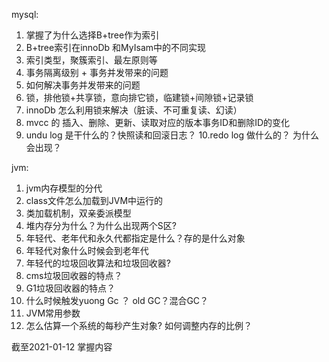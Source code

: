 mysql:
1. 掌握了为什么选择B+tree作为索引
2. B+tree索引在innoDb 和MyIsam中的不同实现
3. 索引类型，聚簇索引、最左原则等
4. 事务隔离级别 + 事务并发带来的问题
5. 如何解决事务并发带来的问题
6. 锁，排他锁+共享锁，意向排它锁，临建锁+间隙锁+记录锁
7. innoDb 怎么利用锁来解决（脏读、不可重复读、幻读）
8. mvcc 的 插入、删除、更新、读取对应的版本事务ID和删除ID的变化
9. undu log 是干什么的？快照读和回滚日志？
10.redo log 做什么的？ 为什么会出现？

jvm:
1. jvm内存模型的分代
2.  class文件怎么加载到JVM中运行的
3. 类加载机制，双亲委派模型
4. 堆内存分为什么？为什么出现两个S区?
5. 年轻代、老年代和永久代都指定是什么？存的是什么对象
6. 年轻代对象什么时候会到老年代
7. 年轻代的垃圾回收算法和垃圾回收器?
8. cms垃圾回收器的特点？
9. G1垃圾回收器的特点？
10. 什么时候触发yuong Gc ？ old GC？混合GC？
11. JVM常用参数
12. 怎么估算一个系统的每秒产生对象? 如何调整内存的比例？

截至2021-01-12 掌握内容